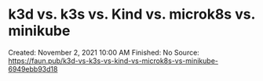 # k3d vs. k3s vs. Kind vs. microk8s vs. minikube

Created: November 2, 2021 10:00 AM
Finished: No
Source: https://faun.pub/k3d-vs-k3s-vs-kind-vs-microk8s-vs-minikube-6949ebb93d18